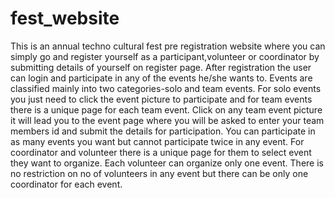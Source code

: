 # fest_website
This is an annual techno cultural fest pre registration website where you can simply go and register yourself as a participant,volunteer or coordinator by submitting details
of yourself on register page.
After registration the user can login and participate in any of the events he/she wants to.
Events are classified mainly into two categories-solo and team events.
For solo events you just need to click the event picture to participate and for team events there is a unique page for each team event.
Click on any team event picture it will lead you to the event page where you will be asked to enter your team members id and submit the details for participation.
You can participate in as many events you want but cannot participate twice in any event.
For coordinator and volunteer there is a unique page for them to select event they want to organize.
Each volunteer can organize only one event.
There is no restriction on no of volunteers in any event but there can be only one coordinator for each event.
